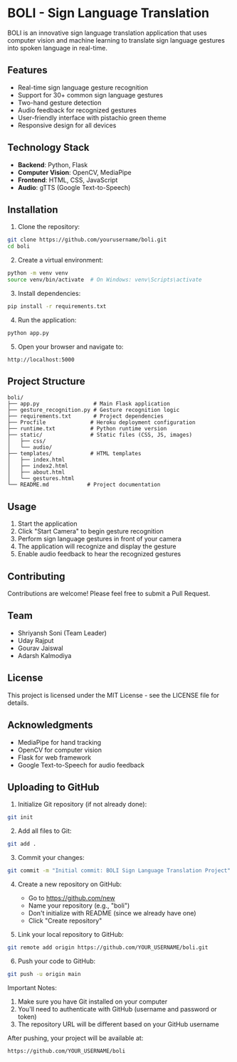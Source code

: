 # BOLI - Sign Language Translation

BOLI is an innovative sign language translation application that uses computer vision and machine learning to translate sign language gestures into spoken language in real-time.

## Features

- Real-time sign language gesture recognition
- Support for 30+ common sign language gestures
- Two-hand gesture detection
- Audio feedback for recognized gestures
- User-friendly interface with pistachio green theme
- Responsive design for all devices

## Technology Stack

- **Backend**: Python, Flask
- **Computer Vision**: OpenCV, MediaPipe
- **Frontend**: HTML, CSS, JavaScript
- **Audio**: gTTS (Google Text-to-Speech)

## Installation

1. Clone the repository:
```bash
git clone https://github.com/yourusername/boli.git
cd boli
```

2. Create a virtual environment:
```bash
python -m venv venv
source venv/bin/activate  # On Windows: venv\Scripts\activate
```

3. Install dependencies:
```bash
pip install -r requirements.txt
```

4. Run the application:
```bash
python app.py
```

5. Open your browser and navigate to:
```
http://localhost:5000
```

## Project Structure

```
boli/
├── app.py                 # Main Flask application
├── gesture_recognition.py # Gesture recognition logic
├── requirements.txt       # Project dependencies
├── Procfile              # Heroku deployment configuration
├── runtime.txt           # Python runtime version
├── static/               # Static files (CSS, JS, images)
│   ├── css/
│   └── audio/
├── templates/            # HTML templates
│   ├── index.html
│   ├── index2.html
│   ├── about.html
│   └── gestures.html
└── README.md            # Project documentation
```

## Usage

1. Start the application
2. Click "Start Camera" to begin gesture recognition
3. Perform sign language gestures in front of your camera
4. The application will recognize and display the gesture
5. Enable audio feedback to hear the recognized gestures

## Contributing

Contributions are welcome! Please feel free to submit a Pull Request.

## Team

- Shriyansh Soni (Team Leader)
- Uday Rajput
- Gourav Jaiswal
- Adarsh Kalmodiya

## License

This project is licensed under the MIT License - see the LICENSE file for details.

## Acknowledgments

- MediaPipe for hand tracking
- OpenCV for computer vision
- Flask for web framework
- Google Text-to-Speech for audio feedback 

## Uploading to GitHub

1. Initialize Git repository (if not already done):
```bash
git init
```

2. Add all files to Git:
```bash
git add .
```

3. Commit your changes:
```bash
git commit -m "Initial commit: BOLI Sign Language Translation Project"
```

4. Create a new repository on GitHub:
   - Go to https://github.com/new
   - Name your repository (e.g., "boli")
   - Don't initialize with README (since we already have one)
   - Click "Create repository"

5. Link your local repository to GitHub:
```bash
git remote add origin https://github.com/YOUR_USERNAME/boli.git
```

6. Push your code to GitHub:
```bash
git push -u origin main
```

Important Notes:
1. Make sure you have Git installed on your computer
2. You'll need to authenticate with GitHub (username and password or token)
3. The repository URL will be different based on your GitHub username

After pushing, your project will be available at:
```
https://github.com/YOUR_USERNAME/boli
```
